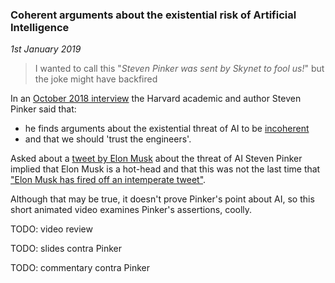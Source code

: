 ### Coherent arguments about the existential risk of Artificial Intelligence

_1st January 2019_

> I wanted to call this "_Steven Pinker was sent by Skynet to fool us!_" but the joke might have backfired

In an [October 2018 interview](https://youtu.be/epQxfSp-rdU?t=1) the Harvard academic and author Steven Pinker said that:

* he finds arguments about the existential threat of AI to be [incoherent](https://youtu.be/epQxfSp-rdU?t=671)
* and that we should 'trust the engineers'.

Asked about a [tweet by Elon Musk](https://twitter.com/elonmusk/status/968560525088055296?lang=en) about the threat of AI Steven Pinker implied that Elon Musk is a hot-head and that this was not the last time that ["Elon Musk has fired off an intemperate tweet"](https://youtu.be/epQxfSp-rdU?t=659).

Although that may be true, it doesn't prove Pinker's point about AI, so this short animated video examines Pinker's assertions, coolly.

TODO: video review

TODO: slides contra Pinker

TODO: commentary contra Pinker

